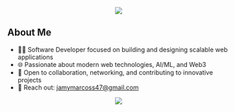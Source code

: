 <p align="center">
  <img src="https://readme-typing-svg.herokuapp.com/?font=Righteous&size=24&center=true&vCenter=true&width=500&height=50&duration=4000&lines=Hi+There!+👋;+I'm+Mintesnot+Markos!" />
</p>

## About Me

- 👨‍💻  Software Developer focused on building and designing scalable web applications
- 🌐  Passionate about modern web technologies, AI/ML, and Web3
- 🤝  Open to collaboration, networking, and contributing to innovative projects
- 📧  Reach out: jamymarcoss47@gmail.com

<p align="center">
  <img src="https://readme-typing-svg.herokuapp.com/?font=Righteous&size=20&center=true&vCenter=true&width=500&height=50&duration=4000&lines=Thanks+for+visiting!+✌️;+Let's+connect+on+LinkedIn!;Always+open+to+collab+and+new+ideas+" />
</p>
